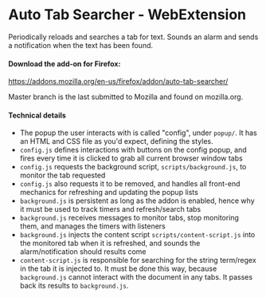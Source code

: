 # Auto Tab Searcher - WebExtension 
Periodically reloads and searches a tab for text. Sounds an alarm and sends a notification when the text has been found.

#### Download the add-on for Firefox:
https://addons.mozilla.org/en-us/firefox/addon/auto-tab-searcher/

Master branch is the last submitted to Mozilla and found on mozilla.org.

#### Technical details

- The popup the user interacts with is called "config", under `popup/`. It has an HTML and CSS file as you'd expect, defining the styles.
- `config.js` defines interactions with buttons on the config popup, and fires every time it is clicked to grab all current browser window tabs
- `config.js` requests the background script, `scripts/background.js`, to monitor the tab requested
- `config.js` also requests it to be removed, and handles all front-end mechanics for refreshing and updating the popup lists
- `background.js` is persistent as long as the addon is enabled, hence why it must be used to track timers and refresh/search tabs
- `background.js` receives messages to monitor tabs, stop monitoring them, and manages the timers with listeners
- `background.js` injects the content script `scripts/content-script.js` into the monitored tab when it is refreshed, and sounds the alarm/notification should results come
- `content-script.js` is responsible for searching for the string term/regex in the tab it is injected to. It must be done this way, because `background.js` cannot interact with the document in any tabs. It passes back its results to `background.js`.
